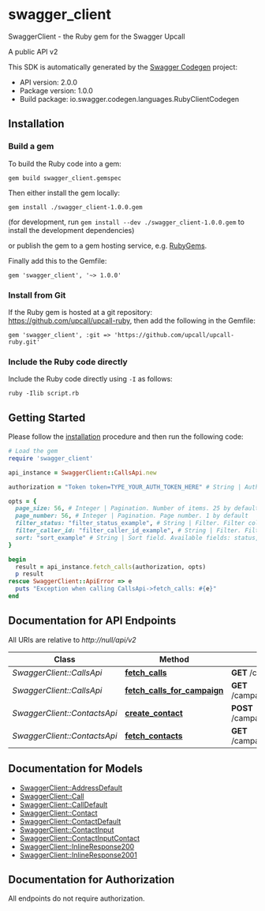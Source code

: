# swagger_client

SwaggerClient - the Ruby gem for the Swagger Upcall

A public API v2

This SDK is automatically generated by the [Swagger Codegen](https://github.com/swagger-api/swagger-codegen) project:

- API version: 2.0.0
- Package version: 1.0.0
- Build package: io.swagger.codegen.languages.RubyClientCodegen

## Installation

### Build a gem

To build the Ruby code into a gem:

```shell
gem build swagger_client.gemspec
```

Then either install the gem locally:

```shell
gem install ./swagger_client-1.0.0.gem
```
(for development, run `gem install --dev ./swagger_client-1.0.0.gem` to install the development dependencies)

or publish the gem to a gem hosting service, e.g. [RubyGems](https://rubygems.org/).

Finally add this to the Gemfile:

    gem 'swagger_client', '~> 1.0.0'

### Install from Git

If the Ruby gem is hosted at a git repository: https://github.com/upcall/upcall-ruby, then add the following in the Gemfile:

    gem 'swagger_client', :git => 'https://github.com/upcall/upcall-ruby.git'

### Include the Ruby code directly

Include the Ruby code directly using `-I` as follows:

```shell
ruby -Ilib script.rb
```

## Getting Started

Please follow the [installation](#installation) procedure and then run the following code:
```ruby
# Load the gem
require 'swagger_client'

api_instance = SwaggerClient::CallsApi.new

authorization = "Token token=TYPE_YOUR_AUTH_TOKEN_HERE" # String | Authorization

opts = { 
  page_size: 56, # Integer | Pagination. Number of items. 25 by default.
  page_number: 56, # Integer | Pagination. Page number. 1 by default
  filter_status: "filter_status_example", # String | Filter. Filter collection by status
  filter_caller_id: "filter_caller_id_example", # String | Filter. Filter collection by caller_id
  sort: "sort_example" # String | Sort field. Available fields: status, called_at
}

begin
  result = api_instance.fetch_calls(authorization, opts)
  p result
rescue SwaggerClient::ApiError => e
  puts "Exception when calling CallsApi->fetch_calls: #{e}"
end

```

## Documentation for API Endpoints

All URIs are relative to *http://null/api/v2*

Class | Method | HTTP request | Description
------------ | ------------- | ------------- | -------------
*SwaggerClient::CallsApi* | [**fetch_calls**](docs/CallsApi.md#fetch_calls) | **GET** /calls | 
*SwaggerClient::CallsApi* | [**fetch_calls_for_campaign**](docs/CallsApi.md#fetch_calls_for_campaign) | **GET** /campaigns/{campaign_id}/calls | 
*SwaggerClient::ContactsApi* | [**create_contact**](docs/ContactsApi.md#create_contact) | **POST** /campaigns/{campaign_id}/contacts | 
*SwaggerClient::ContactsApi* | [**fetch_contacts**](docs/ContactsApi.md#fetch_contacts) | **GET** /campaigns/{campaign_id}/contacts | 


## Documentation for Models

 - [SwaggerClient::AddressDefault](docs/AddressDefault.md)
 - [SwaggerClient::Call](docs/Call.md)
 - [SwaggerClient::CallDefault](docs/CallDefault.md)
 - [SwaggerClient::Contact](docs/Contact.md)
 - [SwaggerClient::ContactDefault](docs/ContactDefault.md)
 - [SwaggerClient::ContactInput](docs/ContactInput.md)
 - [SwaggerClient::ContactInputContact](docs/ContactInputContact.md)
 - [SwaggerClient::InlineResponse200](docs/InlineResponse200.md)
 - [SwaggerClient::InlineResponse2001](docs/InlineResponse2001.md)


## Documentation for Authorization

 All endpoints do not require authorization.

